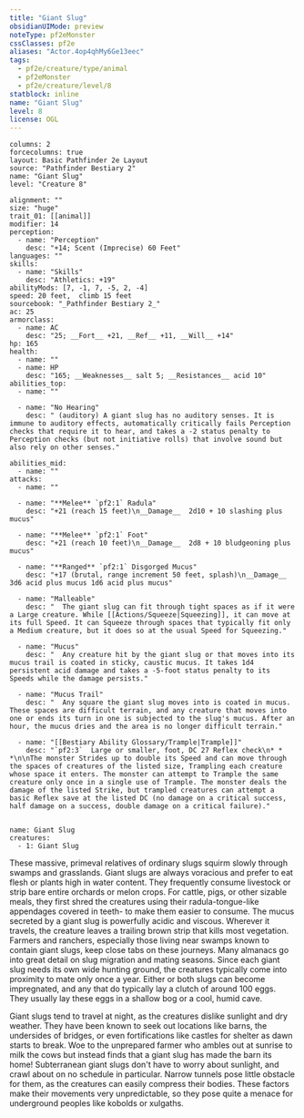 ```yaml
---
title: "Giant Slug"
obsidianUIMode: preview
noteType: pf2eMonster
cssClasses: pf2e
aliases: "Actor.4op4qhMy6Ge13eec" 
tags:
  - pf2e/creature/type/animal
  - pf2eMonster
  - pf2e/creature/level/8
statblock: inline
name: "Giant Slug"
level: 8
license: OGL
---
```


```statblock
columns: 2
forcecolumns: true
layout: Basic Pathfinder 2e Layout
source: "Pathfinder Bestiary 2"
name: "Giant Slug"
level: "Creature 8"

alignment: ""
size: "huge"
trait_01: [[animal]]
modifier: 14
perception:
  - name: "Perception"
    desc: "+14; Scent (Imprecise) 60 Feet"
languages: ""
skills:
  - name: "Skills"
    desc: "Athletics: +19"
abilityMods: [7, -1, 7, -5, 2, -4]
speed: 20 feet,  climb 15 feet
sourcebook: "_Pathfinder Bestiary 2_"
ac: 25
armorclass:
  - name: AC
    desc: "25; __Fort__ +21, __Ref__ +11, __Will__ +14"
hp: 165
health:
  - name: ""
  - name: HP
    desc: "165; __Weaknesses__ salt 5; __Resistances__ acid 10"
abilities_top:
  - name: ""

  - name: "No Hearing"
    desc: " (auditory) A giant slug has no auditory senses. It is immune to auditory effects, automatically critically fails Perception checks that require it to hear, and takes a -2 status penalty to Perception checks (but not initiative rolls) that involve sound but also rely on other senses."

abilities_mid:
  - name: ""
attacks:
  - name: ""

  - name: "**Melee** `pf2:1` Radula"
    desc: "+21 (reach 15 feet)\n__Damage__  2d10 + 10 slashing plus mucus"

  - name: "**Melee** `pf2:1` Foot"
    desc: "+21 (reach 10 feet)\n__Damage__  2d8 + 10 bludgeoning plus mucus"

  - name: "**Ranged** `pf2:1` Disgorged Mucus"
    desc: "+17 (brutal, range increment 50 feet, splash)\n__Damage__  3d6 acid plus mucus 1d6 acid plus mucus"

  - name: "Malleable"
    desc: "  The giant slug can fit through tight spaces as if it were a Large creature. While [[Actions/Squeeze|Squeezing]], it can move at its full Speed. It can Squeeze through spaces that typically fit only a Medium creature, but it does so at the usual Speed for Squeezing."

  - name: "Mucus"
    desc: "  Any creature hit by the giant slug or that moves into its mucus trail is coated in sticky, caustic mucus. It takes 1d4 persistent acid damage and takes a -5-foot status penalty to its Speeds while the damage persists."

  - name: "Mucus Trail"
    desc: "  Any square the giant slug moves into is coated in mucus. These spaces are difficult terrain, and any creature that moves into one or ends its turn in one is subjected to the slug's mucus. After an hour, the mucus dries and the area is no longer difficult terrain."

  - name: "[[Bestiary Ability Glossary/Trample|Trample]]"
    desc: "`pf2:3`  Large or smaller, foot, DC 27 Reflex check\n* * *\n\nThe monster Strides up to double its Speed and can move through the spaces of creatures of the listed size, Trampling each creature whose space it enters. The monster can attempt to Trample the same creature only once in a single use of Trample. The monster deals the damage of the listed Strike, but trampled creatures can attempt a basic Reflex save at the listed DC (no damage on a critical success, half damage on a success, double damage on a critical failure)."
 
```

```encounter-table
name: Giant Slug
creatures:
  - 1: Giant Slug
```



These massive, primeval relatives of ordinary slugs squirm slowly through swamps and grasslands. Giant slugs are always voracious and prefer to eat flesh or plants high in water content. They frequently consume livestock or strip bare entire orchards or melon crops. For cattle, pigs, or other sizable meals, they first shred the creatures using their radula-tongue-like appendages covered in teeth- to make them easier to consume. The mucus secreted by a giant slug is powerfully acidic and viscous. Wherever it travels, the creature leaves a trailing brown strip that kills most vegetation. Farmers and ranchers, especially those living near swamps known to contain giant slugs, keep close tabs on these journeys. Many almanacs go into great detail on slug migration and mating seasons. Since each giant slug needs its own wide hunting ground, the creatures typically come into proximity to mate only once a year. Either or both slugs can become impregnated, and any that do typically lay a clutch of around 100 eggs. They usually lay these eggs in a shallow bog or a cool, humid cave.

Giant slugs tend to travel at night, as the creatures dislike sunlight and dry weather. They have been known to seek out locations like barns, the undersides of bridges, or even fortifications like castles for shelter as dawn starts to break. Woe to the unprepared farmer who ambles out at sunrise to milk the cows but instead finds that a giant slug has made the barn its home! Subterranean giant slugs don't have to worry about sunlight, and crawl about on no schedule in particular. Narrow tunnels pose little obstacle for them, as the creatures can easily compress their bodies. These factors make their movements very unpredictable, so they pose quite a menace for underground peoples like kobolds or xulgaths.
